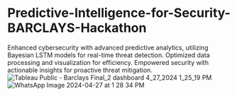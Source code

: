 # Predictive-Intelligence-for-Security-BARCLAYS-Hackathon
Enhanced cybersecurity with advanced predictive analytics, utilizing Bayesian LSTM models for real-time threat detection. Optimized data processing and visualization for efficiency. Empowered security with actionable insights for proactive threat mitigation.
![Tableau Public - Barclays Final_2 dashboard 4_27_2024 1_25_19 PM](https://github.com/atharvahire/Predictive-Intelligence-for-Security-BARCLAYS-Hackathon/assets/132013602/bb63f9d0-da2b-4ddf-ba37-8e94bd2dcaa9)
![WhatsApp Image 2024-04-27 at 1 28 34 PM](https://github.com/atharvahire/Predictive-Intelligence-for-Security-BARCLAYS-Hackathon/assets/132013602/5279a283-40ed-4c40-a40b-422afb7c756d)
